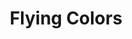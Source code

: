 ---
title: "Flying Colors"
summary: "Flying Colors is an American supergroup composed of Mike Portnoy, Dave LaRue, Casey McPherson, Neal Morse, and Steve Morse. The band's mission, chartered by executive producer Bill Evans, is to combine complex music with accessible songwriting. Flying Colors, on Mascot Label Group, has released three studio albums, and three live albums, to commercial success and critical acclaim."
slug: "flying-colors"
image: "flying-colors.jpg"
apple_music_artist_url: "https://music.apple.com/gb/artist/flying-colors/297256628"
wikipedia_url: "https://en.wikipedia.org/wiki/Flying_Colors_(band)"
---